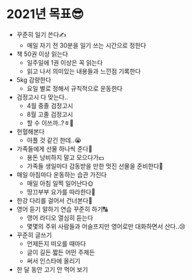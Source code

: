 # 2021년 목표😎
* 꾸준히 일기 쓴다✍
  * 매일 자기 전 30분을 일기 쓰는 시간으로 정한다
* 책 50권 이상 읽는다
  * 일주일에 1권 이상은 꼭 읽는다
  * 읽고 나서 의미있는 내용들과 느낀점 기록한다
* 5kg 감량한다
  * 요일 별로 정해서 규칙적으로 운동한다
* 검정고시 다 맞는다..
  * 4월 중졸 검정고시 
  * 8월 고졸 검정고시
  * 할 수 이쓰까..?ㅎ🤔
* 헌혈해본다
  * 아플 것 같긴 한데..😭
* 가족들에게 선물 하나씩 준다🎁
  * 용돈 낭비하지 말고 모으다가💵
  * 가족들 생일마다 감동받을 만한 멋진 선물을 준비한다🥳
* 매일 아침마다 운동하는 습관 가진다
  * 매일 아침 일찍 일어난다🌞
  * 땅끄부부 요가를 따라한다🤸
* 한강 다리를 걸어서 건너본다🌉
* 영어 듣기 말하기 연습 꾸준히 하기🔠
  * 영어 라디오 열심히 듣는다
  * 몇몇의 주위 사람들과 어슬프지만 영어로만 대화하면서 산다..😢
* 꾸준히 글쓰기
  * 언제든지 떠오를 때마다
  * 글이 길든 짧든 어떤 주제든 
  * 써서 인스타에 올리기
* 한 달 동안 고기 안 먹어 보기